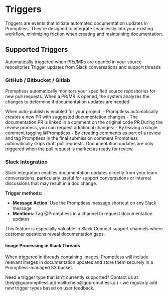 # Triggers

Triggers are events that initiate automated documentation updates in Promptless. They're designed to integrate seamlessly into your existing workflow, minimizing friction when creating and maintaining documentation.

## Supported Triggers

<CardGroup cols={2}>
  <Card title="GitHub/Bitbucket/Gitlab" icon="brands github">
    Automatically triggered when PRs/MRs are opened in your source repositories
  </Card>
  
  <Card title="Slack Integration" icon="brands slack">
    Trigger updates from Slack conversations and support threads
  </Card>
</CardGroup>

### GitHub / Bitbucket / Gitlab

Promptless automatically monitors your specified source repositories for new pull requests. When a PR/MR is opened, the system analyzes the changes to determine if documentation updates are needed.

<AccordionGroup>
  <Accordion title="Auto-publish Mode">
    When auto-publish is enabled for your project:
    - Promptless automatically creates a new PR with suggested documentation changes
    - The documentation PR is linked in a comment on the original code PR
  </Accordion>

  <Accordion title="Follow-on Requests (Github-Only)">
    During the review process, you can request additional changes:
    - By leaving a single comment tagging @Promptless
    - By creating comments as part of a review and tag Promptless in the final submission comment
  </Accordion>
</AccordionGroup>

<Note>
Promptless automatically skips draft pull requests. Documentation updates are only triggered when the pull request is marked as ready for review.
</Note>

### Slack Integration

Slack integration enables documentation updates directly from your team conversations, particularly useful for support conversations or internal discussions that may result in a doc change.

**Trigger methods:**
- **Message Action**: Use the Promptless message shortcut on any Slack message
- **Mentions**: Tag @Promptless in a channel to request documentation updates

<Tip>
This feature is especially valuable in Slack Connect support channels where customer questions reveal documentation gaps.
</Tip>

#### Image Processing in Slack Threads

When triggered in threads containing images, Promptless will include relevant images in documentation updates and store them securely in a Promptless-managed S3 bucket.

<Note>
Need a trigger type that isn't currently supported? Contact us at [help@gopromptless.ai](mailto:help@gopromptless.ai) - we regularly add new trigger types based on user feedback.
</Note>